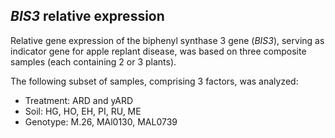 ## *BIS3* relative expression
Relative gene expression of the biphenyl synthase 3 gene (*BIS3*), serving as indicator gene for apple replant disease, was based on three composite samples (each containing 2 or 3 plants).

The following subset of samples, comprising 3 factors, was analyzed:
- Treatment: ARD and yARD
- Soil: HG, HO, EH, PI, RU, ME
- Genotype: M.26, MAl0130, MAL0739

